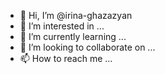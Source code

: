 - 👋 Hi, I’m @irina-ghazazyan
- 👀 I’m interested in ...
- 🌱 I’m currently learning ...
- 💞️ I’m looking to collaborate on ...
- 📫 How to reach me ...

<!---
irina-ghazazyan/irina-ghazazyan is a ✨ special ✨ repository because its `README.md` (this file) appears on your GitHub profile.
You can click the Preview link to take a look at your changes.
--->
